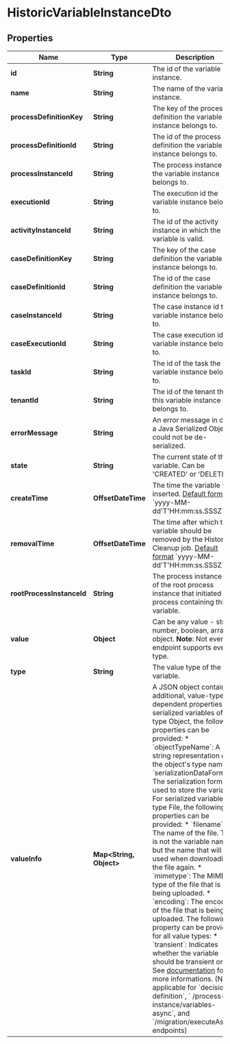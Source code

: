 

# HistoricVariableInstanceDto

## Properties

Name | Type | Description | Notes
------------ | ------------- | ------------- | -------------
**id** | **String** | The id of the variable instance. |  [optional]
**name** | **String** | The name of the variable instance. |  [optional]
**processDefinitionKey** | **String** | The key of the process definition the variable instance belongs to. |  [optional]
**processDefinitionId** | **String** | The id of the process definition the variable instance belongs to. |  [optional]
**processInstanceId** | **String** | The process instance id the variable instance belongs to. |  [optional]
**executionId** | **String** | The execution id the variable instance belongs to. |  [optional]
**activityInstanceId** | **String** | The id of the activity instance in which the variable is valid. |  [optional]
**caseDefinitionKey** | **String** | The key of the case definition the variable instance belongs to. |  [optional]
**caseDefinitionId** | **String** | The id of the case definition the variable instance belongs to. |  [optional]
**caseInstanceId** | **String** | The case instance id the variable instance belongs to. |  [optional]
**caseExecutionId** | **String** | The case execution id the variable instance belongs to. |  [optional]
**taskId** | **String** | The id of the task the variable instance belongs to. |  [optional]
**tenantId** | **String** | The id of the tenant that this variable instance belongs to. |  [optional]
**errorMessage** | **String** | An error message in case a Java Serialized Object could not be de-serialized. |  [optional]
**state** | **String** | The current state of the variable. Can be &#39;CREATED&#39; or &#39;DELETED&#39;. |  [optional]
**createTime** | **OffsetDateTime** | The time the variable was inserted. [Default format](https://docs.camunda.org/manual/7.18/reference/rest/overview/date-format/) &#x60;yyyy-MM-dd&#39;T&#39;HH:mm:ss.SSSZ&#x60;. |  [optional]
**removalTime** | **OffsetDateTime** | The time after which the variable should be removed by the History Cleanup job. [Default format](https://docs.camunda.org/manual/7.18/reference/rest/overview/date-format/) &#x60;yyyy-MM-dd&#39;T&#39;HH:mm:ss.SSSZ&#x60;. |  [optional]
**rootProcessInstanceId** | **String** | The process instance id of the root process instance that initiated the process containing this variable. |  [optional]
**value** | **Object** | Can be any value - string, number, boolean, array or object.  **Note**: Not every endpoint supports every type. |  [optional]
**type** | **String** | The value type of the variable. |  [optional]
**valueInfo** | **Map&lt;String, Object&gt;** | A JSON object containing additional, value-type-dependent properties. For serialized variables of type Object, the following properties can be provided:  * &#x60;objectTypeName&#x60;: A string representation of the object&#39;s type name. * &#x60;serializationDataFormat&#x60;: The serialization format used to store the variable.  For serialized variables of type File, the following properties can be provided:  * &#x60;filename&#x60;: The name of the file. This is not the variable name but the name that will be used when downloading the file again. * &#x60;mimetype&#x60;: The MIME type of the file that is being uploaded. * &#x60;encoding&#x60;: The encoding of the file that is being uploaded.  The following property can be provided for all value types:  * &#x60;transient&#x60;: Indicates whether the variable should be transient or not. See [documentation](https://docs.camunda.org/manual/7.18/user-guide/process-engine/variables#transient-variables) for more informations. (Not applicable for &#x60;decision-definition&#x60;, &#x60; /process-instance/variables-async&#x60;, and &#x60;/migration/executeAsync&#x60; endpoints) |  [optional]



